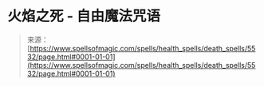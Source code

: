 <!--yml

category: 未分类

date: 2024-06-12 18:39:48

-->

# 火焰之死 - 自由魔法咒语

> 来源：[https://www.spellsofmagic.com/spells/health_spells/death_spells/5532/page.html#0001-01-01](https://www.spellsofmagic.com/spells/health_spells/death_spells/5532/page.html#0001-01-01)
